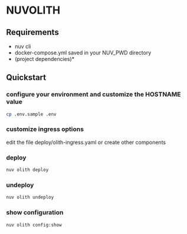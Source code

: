 # NUVOLITH

## Requirements

- nuv cli
- docker-compose.yml saved in your NUV_PWD directory
- (project dependencies)*

## Quickstart

### configure your environment and customize the HOSTNAME value

```bash
cp .env.sample .env
```
### customize ingress options

edit the file deploy/olith-ingress.yaml or create other components

### deploy

```bash
nuv olith deploy
```

### undeploy
```bash
nuv olith undeploy
```
### show configuration
```bash
nuv olith config:show
```